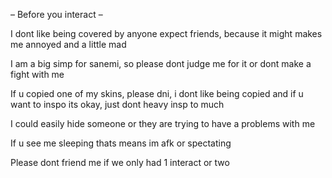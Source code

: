 – Before you interact –

I dont like being covered by anyone expect friends, because it might
makes me annoyed and a little mad

I am a big simp for sanemi, so please dont judge me for it
or dont make a fight with me

If u copied one of my skins, please dni, i dont like being copied
and if u want to inspo its okay, just dont heavy insp to much

I could easily hide someone or they are trying to have a problems with me

If u see me sleeping thats means im afk or spectating

Please dont friend me if we only had 1 interact or two
